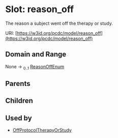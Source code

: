
# Slot: reason_off


The reason a subject went off the therapy or study.

URI: [https://w3id.org/pcdc/model/reason_off](https://w3id.org/pcdc/model/reason_off)


## Domain and Range

None &#8594;  <sub>0..1</sub> [ReasonOffEnum](ReasonOffEnum.md)

## Parents


## Children


## Used by

 * [OffProtocolTherapyOrStudy](OffProtocolTherapyOrStudy.md)
